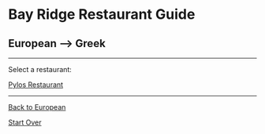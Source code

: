# Bay Ridge Restaurant Guide
## European --> Greek

---

Select a restaurant:
[]()

[Pylos Restaurant](https://pylosrestaurant.com/)

---

[Back to European](..)

[Start Over](../home.md)

